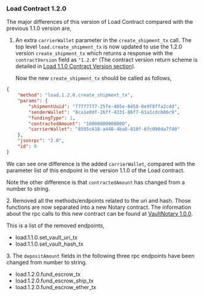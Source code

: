 ### Load Contract 1.2.0

The major differences of this version of Load Contract compared with the previous 1.1.0 version are,
 
1. An extra `carrierWallet` parameter in the `create_shipment_tx` call. The top level
`load.create_shipment_tx` is now updated to use the 1.2.0 version `create_shipment_tx` which returns 
a response with the `contractVersion` field as `"1.2.0"` (The contract version return scheme 
is detailed in [Load 1.1.0 Contract Version section](./LoadContract_1.1.0.md#Contract-Version)). 
 
   Now the new `create_shipment_tx` should be called as follows,
  
```JSON
{
	"method": "load.1.2.0.create_shipment_tx",
	"params": {
		"shipmentUuid": "77777777-25fe-465e-8458-0e9f8ffa2cdd",
		"senderWallet": "8ca1e0df-26ff-4331-86f7-61a1cdcb06c9", 
		"fundingType": 1, 
		"contractedAmount": "10000000000000", 
		"carrierWallet": "8595c618-a448-4ba8-810f-6fc090da7f40"
	},
	"jsonrpc": "2.0",
	"id": 0
}
```  
We can see one difference is the added `carrierWallet`, compared with the parameter
 list of this endpoint in the version 1.1.0 of the Load contract. 
 
Note the other difference is that `contractedAmount` has changed from a number to string. 

  
2\. Removed all the methods/endpoints related to the uri and hash. Those functions are now separated
into a new Notary contract. The information about the rpc calls to this new contract 
can be found at  [VaultNotary 1.0.0](./VaultNotaryContract_1.0.0.md).
 
 This is a list of the removed endpoints,

- load.1.1.0.set_vault_uri_tx
- load.1.1.0.set_vault_hash_tx

3\. The `depositAmount` fields in the following three rpc endpoints have been changed from number to string.

- load.1.2.0.fund_escrow_tx
- load.1.2.0.fund_escrow_ship_tx
- load.1.2.0.fund_escrow_ether_tx


